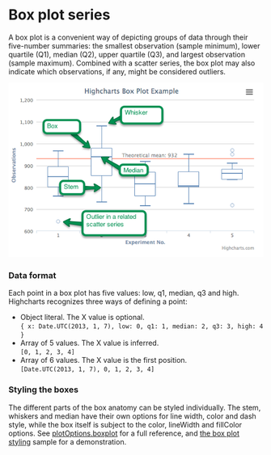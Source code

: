 Box plot series
===

A box plot is a convenient way of depicting groups of data through their five-number summaries: the smallest observation (sample minimum), lower quartile (Q1), median (Q2), upper quartile (Q3), and largest observation (sample maximum). Combined with a scatter series, the box plot may also indicate which observations, if any, might be considered outliers.

![Highcharts Box Plot](box-plot.png)

### Data format

Each point in a box plot has five values: low, q1, median, q3 and high. Highcharts recognizes three ways of defining a point:

*   Object literal. The X value is optional.  
    `{ x: Date.UTC(2013, 1, 7), low: 0, q1: 1, median: 2, q3: 3, high: 4 }`
*   Array of 5 values. The X value is inferred.  
    `[0, 1, 2, 3, 4]`
*   Array of 6 values. The X value is the first position.  
    `[Date.UTC(2013, 1, 7), 0, 1, 2, 3, 4]`

### Styling the boxes

The different parts of the box anatomy can be styled individually. The stem, whiskers and median have their own options for line width, color and dash style, while the box itself is subject to the color, lineWidth and fillColor options. See [plotOptions.boxplot](http://api.highcharts.com/highcharts/plotOptions.boxplot) for a full reference, and [the box plot styling](http://jsfiddle.net/gh/get/jquery/1.7.2/highslide-software/highcharts.com/tree/master/samples/highcharts/plotoptions/box-plot-styling/) sample for a demonstration.